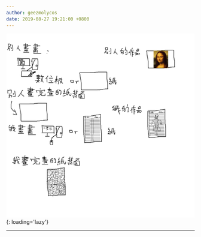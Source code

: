 ```yaml
---
author: geezmolycos
date: 2019-08-27 19:21:00 +0800
---
```


![](/assets/images/qq-zone/2019-08-27-draw.png){: loading='lazy'}

---
